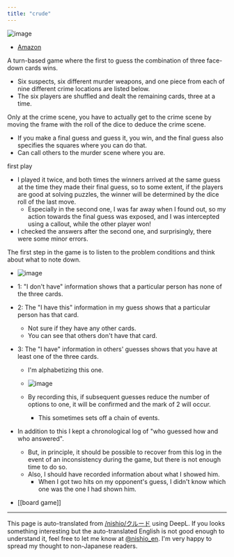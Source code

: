```yaml
---
title: "crude"
---
```


![image](https://gyazo.com/f510ecbf66f38569452624a6f05525f2/thumb/1000)
- [Amazon](https://amzn.to/32CDR5d)

A turn-based game where the first to guess the combination of three face-down cards wins.
- Six suspects, six different murder weapons, and one piece from each of nine different crime locations are listed below.
- The six players are shuffled and dealt the remaining cards, three at a time.

Only at the crime scene, you have to actually get to the crime scene by moving the frame with the roll of the dice to deduce the crime scene.
- If you make a final guess and guess it, you win, and the final guess also specifies the squares where you can do that.
- Can call others to the murder scene where you are.

first play
- I played it twice, and both times the winners arrived at the same guess at the time they made their final guess, so to some extent, if the players are good at solving puzzles, the winner will be determined by the dice roll of the last move.
    - Especially in the second one, I was far away when I found out, so my action towards the final guess was exposed, and I was intercepted using a callout, while the other player won!
- I checked the answers after the second one, and surprisingly, there were some minor errors.

The first step in the game is to listen to the problem conditions and think about what to note down.
- ![image](https://gyazo.com/d23ca7014cc38ef62c7248fe0b1f1552/thumb/1000)
- 1: "I don't have" information shows that a particular person has none of the three cards.
- 2: The "I have this" information in my guess shows that a particular person has that card.
    - Not sure if they have any other cards.
    - You can see that others don't have that card.
- 3: The "I have" information in others' guesses shows that you have at least one of the three cards.
    - I'm alphabetizing this one.
    - ![image](https://gyazo.com/92f0823f22f1aa724479759931c58c91/thumb/1000)

    - By recording this, if subsequent guesses reduce the number of options to one, it will be confirmed and the mark of 2 will occur.
        - This sometimes sets off a chain of events.
- In addition to this I kept a chronological log of "who guessed how and who answered".
    - But, in principle, it should be possible to recover from this log in the event of an inconsistency during the game, but there is not enough time to do so.
    - Also, I should have recorded information about what I showed him.
        - When I got two hits on my opponent's guess, I didn't know which one was the one I had shown him.

- [[board game]]

---
This page is auto-translated from [/nishio/クルード](https://scrapbox.io/nishio/クルード) using DeepL. If you looks something interesting but the auto-translated English is not good enough to understand it, feel free to let me know at [@nishio_en](https://twitter.com/nishio_en). I'm very happy to spread my thought to non-Japanese readers.